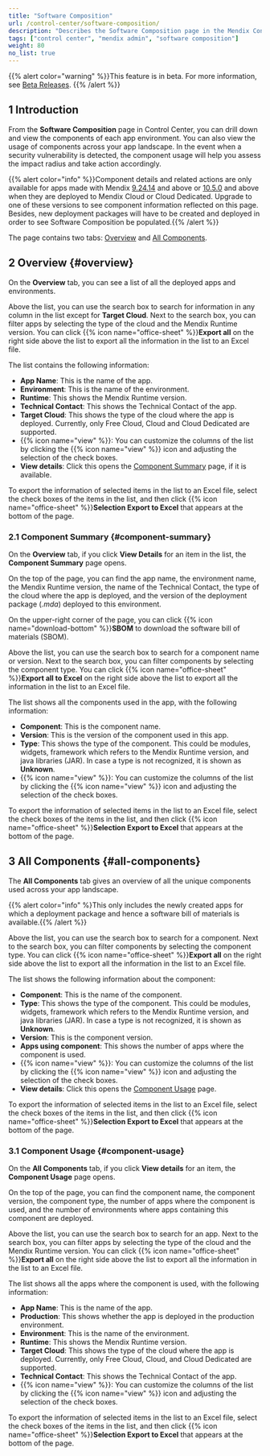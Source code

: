 ```yaml
---
title: "Software Composition"
url: /control-center/software-composition/
description: "Describes the Software Composition page in the Mendix Control Center."
tags: ["control center", "mendix admin", "software composition"]
weight: 80
no_list: true
---
```


{{% alert color="warning" %}}This feature is in beta. For more information, see [Beta Releases](/releasenotes/beta-features). {{% /alert %}}

## 1 Introduction

From the **Software Composition** page in Control Center, you can drill down and view the components of each app environment. You can also view the usage of components across your app landscape. In the event when a security vulnerability is detected, the component usage will help you assess the impact radius and take action accordingly.

{{% alert color="info" %}}Component details and related actions are only available for apps made with Mendix [9.24.14](/releasenotes/studio-pro/9.24/#92414) and above or [10.5.0](/releasenotes/studio-pro/10.5/#1050) and above when they are deployed to Mendix Cloud or Cloud Dedicated. Upgrade to one of these versions to see component information reflected on this page. Besides, new deployment packages will have to be created and deployed in order to see Software Composition be populated.{{% /alert %}}

The page contains two tabs: [Overview](#overview) and [All Components](#all-components).

## 2 Overview {#overview}

On the **Overview** tab, you can see a list of all the deployed apps and environments.

Above the list, you can use the search box to search for information in any column in the list except for **Target Cloud**. Next to the search box, you can filter apps by selecting the type of the cloud and the Mendix Runtime version. You can click {{% icon name="office-sheet" %}}**Export all** on the right side above the list to export all the information in the list to an Excel file.

The list contains the following information:

* **App Name**: This is the name of the app.
* **Environment**: This is the name of the environment.
* **Runtime**: This shows the Mendix Runtime version.
* **Technical Contact**: This shows the Technical Contact of the app.
* **Target Cloud**: This shows the type of the cloud where the app is deployed. Currently, only Free Cloud, Cloud and Cloud Dedicated are supported.
* {{% icon name="view" %}}: You can customize the columns of the list by clicking the {{% icon name="view" %}} icon and adjusting the selection of the check boxes.
* **View details**: Click this opens the [Component Summary](#component-summary) page, if it is available.

To export the information of selected items in the list to an Excel file, select the check boxes of the items in the list, and then click {{% icon name="office-sheet" %}}**Selection Export to Excel** that appears at the bottom of the page.

### 2.1 Component Summary {#component-summary}

On the **Overview** tab, if you click **View Details** for an item in the list, the **Component Summary** page opens.

On the top of the page, you can find the app name, the environment name, the Mendix Runtime version, the name of the Technical Contact, the type of the cloud where the app is deployed, and the version of the deployment package (*.mda*) deployed to this environment.

On the upper-right corner of the page, you can click {{% icon name="download-bottom" %}}**SBOM** to download the software bill of materials (SBOM).

Above the list, you can use the search box to search for a component name or version. Next to the search box, you can filter components by selecting the component type. You can click {{% icon name="office-sheet" %}}**Export all to Excel** on the right side above the list to export all the information in the list to an Excel file.

The list shows all the components used in the app, with the following information: 

* **Component**: This is the component name.
* **Version**: This is the version of the component used in this app.
* **Type**: This shows the type of the component. This could be modules, widgets, framework which refers to the Mendix Runtime version, and java libraries (JAR). In case a type is not recognized, it is shown as **Unknown**.
* {{% icon name="view" %}}: You can customize the columns of the list by clicking the {{% icon name="view" %}} icon and adjusting the selection of the check boxes.

To export the information of selected items in the list to an Excel file, select the check boxes of the items in the list, and then click {{% icon name="office-sheet" %}}**Selection Export to Excel** that appears at the bottom of the page.

## 3 All Components {#all-components}

The **All Components** tab gives an overview of all the unique components used across your app landscape.

{{% alert color="info" %}This only includes the newly created apps for which a deployment package and hence a software bill of materials is available.{{% /alert %}}

Above the list, you can use the search box to search for a component. Next to the search box, you can filter components by selecting the component type.  You can click {{% icon name="office-sheet" %}}**Export all** on the right side above the list to export all the information in the list to an Excel file.

The list shows the following information about the component:

* **Component**: This is the name of the component.
* **Type**: This shows the type of the component. This could be modules, widgets, framework which refers to the Mendix Runtime version, and java libraries (JAR). In case a type is not recognized, it is shown as **Unknown**.
* **Version**: This is the component version.
* **Apps using component**: This shows the number of apps where the component is used.
* {{% icon name="view" %}}: You can customize the columns of the list by clicking the {{% icon name="view" %}} icon and adjusting the selection of the check boxes.
* **View details**: Click this opens the [Component Usage](#component-usage) page.

To export the information of selected items in the list to an Excel file, select the check boxes of the items in the list, and then click {{% icon name="office-sheet" %}}**Selection Export to Excel** that appears at the bottom of the page.

### 3.1 Component Usage {#component-usage}

On the **All Components** tab, if you click **View details** for an item, the **Component Usage** page opens.

On the top of the page, you can find the component name, the component version, the component type, the number of apps where the component is used, and the number of environments where apps containing this component are deployed.

Above the list, you can use the search box to search for an app. Next to the search box, you can filter apps by selecting the type of the cloud and the Mendix Runtime version. You can click {{% icon name="office-sheet" %}}**Export all** on the right side above the list to export all the information in the list to an Excel file.

The list shows all the apps where the component is used, with the following information: 

* **App Name**: This is the name of the app.
* **Production**: This shows whether the app is deployed in the production environment.
* **Environment**: This is the name of the environment.
* **Runtime**: This shows the Mendix Runtime version.
* **Target Cloud**: This shows the type of the cloud where the app is deployed. Currently, only Free Cloud, Cloud, and Cloud Dedicated are supported.
* **Technical Contact**: This shows the Technical Contact of the app.
* {{% icon name="view" %}}: You can customize the columns of the list by clicking the {{% icon name="view" %}} icon and adjusting the selection of the check boxes.

To export the information of selected items in the list to an Excel file, select the check boxes of the items in the list, and then click {{% icon name="office-sheet" %}}**Selection Export to Excel** that appears at the bottom of the page.